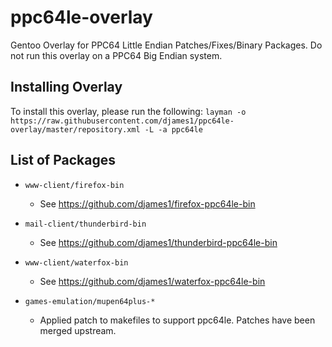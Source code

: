 # ppc64le-overlay
Gentoo Overlay for PPC64 Little Endian Patches/Fixes/Binary Packages. Do not run this overlay on a PPC64 Big Endian system.

## Installing Overlay
To install this overlay, please run the following:
`layman -o https://raw.githubusercontent.com/djames1/ppc64le-overlay/master/repository.xml -L -a ppc64le`

## List of Packages
* `www-client/firefox-bin`
    * See https://github.com/djames1/firefox-ppc64le-bin

* `mail-client/thunderbird-bin`
    * See https://github.com/djames1/thunderbird-ppc64le-bin

* `www-client/waterfox-bin`
    * See https://github.com/djames1/waterfox-ppc64le-bin

* `games-emulation/mupen64plus-*`
    * Applied patch to makefiles to support ppc64le. Patches have been merged upstream.
